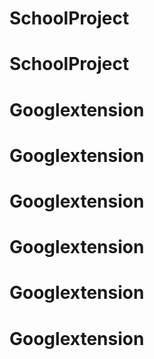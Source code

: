 # SchoolProject
# SchoolProject
# Googlextension
# Googlextension
# Googlextension
# Googlextension
# Googlextension
# Googlextension

